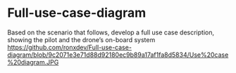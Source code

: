 # Full-use-case-diagram
Based on the scenario that follows, develop a full use case description, showing the pilot and the drone’s on-board system
https://github.com/ronxdev/Full-use-case-diagram/blob/9c2071e3e71d88d92180ec9b89a17af1fa8d5834/Use%20case%20diagram.JPG
